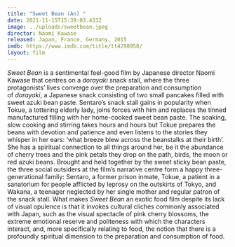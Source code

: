 ```yaml
---
title: "Sweet Bean (An) "
date: 2021-11-15T15:39:03.433Z
image: ../uploads/sweetbean.jpeg
director: Naomi Kawase
released: Japan, France, Germany, 2015
imdb: https://www.imdb.com/title/tt4298958/
layout: film
---
```

*Sweet Bean* is a sentimental feel-good film by Japanese director Naomi Kawase that centres on a *dorayaki* snack stall, where the three protagonists’ lives converge over the preparation and consumption of *dorayaki*, a Japanese snack consisting of two small pancakes filled with sweet azuki bean paste. Sentaro’s snack stall gains in popularity when Tokue, a tottering elderly lady, joins forces with him and replaces the tinned manufactured filling with her home-cooked sweet bean paste. The soaking, slow cooking and stirring takes hours and hours but Tokue prepares the beans with devotion and patience and even listens to the stories they whisper in her ears: ‘what breeze blew across the beanstalks at their birth’. She has a spiritual connection to all things around her, be it the abundance of cherry trees and the pink petals they drop on the path, birds, the moon or red azuki beans. Brought and held together by the sweet sticky bean paste, the three social outsiders at the film’s narrative centre form a happy three-generational family: Sentaro, a former prison inmate, Tokue, a patient in a sanatorium for people afflicted by leprosy on the outskirts of Tokyo, and Wakana, a teenager neglected by her single mother and regular patron of the snack stall. What makes *Sweet Bean* an exotic food film despite its lack of visual opulence is that it invokes cultural cliches commonly associated with Japan, such as the visual spectacle of pink cherry blossoms, the extreme emotional reserve and politeness with which the characters interact, and, more specifically relating to food, the notion that there is a profoundly spiritual dimension to the preparation and consumption of food.